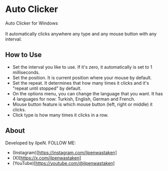 # Auto Clicker
Auto Clicker for Windows <br></br>
It automatically clicks anywhere any type and any mouse button with any interval.
## How to Use
- Set the interval you like to use. If it's zero, it automatically is set to 1 milliseconds.
- Set the position. It is current position where your mouse by default.
- Set the repeat. It determines that how many times it clicks and it's "repeat until stopped" by default.
- On the options menu, you can change the language that you want. It has 4 languages for now: Turkish, English, German and French.
- Mouse button feature is which mouse button (left, right or middle) it clicks.
- Click type is how many times it clicks in a row.

## About
Developed by ilpeN. FOLLOW ME:
- (Instagram)[https://instagram.com/ilpenwastaken]
- (X)[https://x.com/ilpenwastaken]
- (YouTube)[https://youtube.com/@ilpenwastaken]
